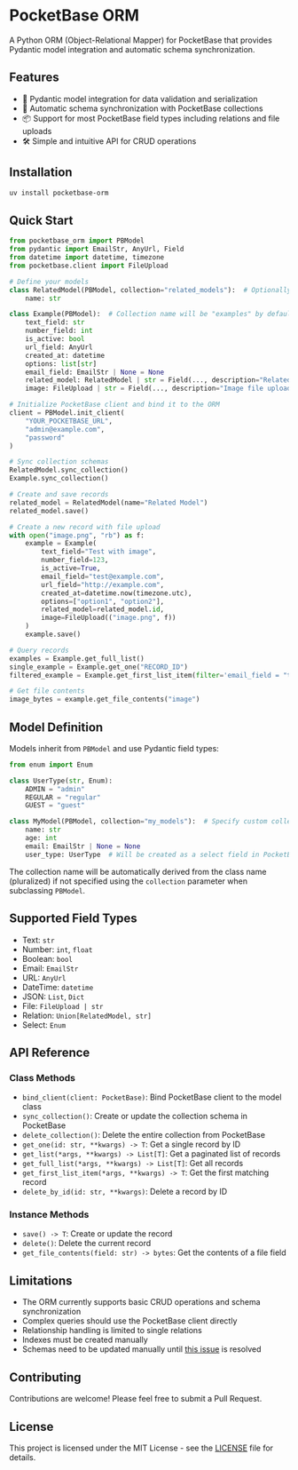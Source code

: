 # PocketBase ORM

A Python ORM (Object-Relational Mapper) for PocketBase that provides Pydantic model integration and automatic schema synchronization.

## Features

- 🚀 Pydantic model integration for data validation and serialization
- 🔄 Automatic schema synchronization with PocketBase collections
- 📦 Support for most PocketBase field types including relations and file uploads
- 🛠️ Simple and intuitive API for CRUD operations

## Installation

```bash
uv install pocketbase-orm
```

## Quick Start

```python
from pocketbase_orm import PBModel
from pydantic import EmailStr, AnyUrl, Field
from datetime import datetime, timezone
from pocketbase.client import FileUpload

# Define your models
class RelatedModel(PBModel, collection="related_models"):  # Optionally specify collection name
    name: str

class Example(PBModel):  # Collection name will be "examples" by default
    text_field: str
    number_field: int
    is_active: bool
    url_field: AnyUrl
    created_at: datetime
    options: list[str]
    email_field: EmailStr | None = None
    related_model: RelatedModel | str = Field(..., description="Related model reference")
    image: FileUpload | str = Field(..., description="Image file upload")

# Initialize PocketBase client and bind it to the ORM
client = PBModel.init_client(
    "YOUR_POCKETBASE_URL",
    "admin@example.com",
    "password"
)

# Sync collection schemas
RelatedModel.sync_collection()
Example.sync_collection()

# Create and save records
related_model = RelatedModel(name="Related Model")
related_model.save()

# Create a new record with file upload
with open("image.png", "rb") as f:
    example = Example(
        text_field="Test with image",
        number_field=123,
        is_active=True,
        email_field="test@example.com",
        url_field="http://example.com",
        created_at=datetime.now(timezone.utc),
        options=["option1", "option2"],
        related_model=related_model.id,
        image=FileUpload(("image.png", f))
    )
    example.save()

# Query records
examples = Example.get_full_list()
single_example = Example.get_one("RECORD_ID")
filtered_example = Example.get_first_list_item(filter='email_field = "test@example.com"')

# Get file contents
image_bytes = example.get_file_contents("image")
```

## Model Definition

Models inherit from `PBModel` and use Pydantic field types:

```python
from enum import Enum

class UserType(str, Enum):
    ADMIN = "admin"
    REGULAR = "regular"
    GUEST = "guest"

class MyModel(PBModel, collection="my_models"):  # Specify custom collection name
    name: str
    age: int
    email: EmailStr | None = None
    user_type: UserType  # Will be created as a select field in PocketBase
```

The collection name will be automatically derived from the class name (pluralized) if not specified using the `collection` parameter when subclassing `PBModel`.

## Supported Field Types

- Text: `str`
- Number: `int`, `float`
- Boolean: `bool`
- Email: `EmailStr`
- URL: `AnyUrl`
- DateTime: `datetime`
- JSON: `List`, `Dict`
- File: `FileUpload | str`
- Relation: `Union[RelatedModel, str]`
- Select: `Enum`

## API Reference

### Class Methods

- `bind_client(client: PocketBase)`: Bind PocketBase client to the model class
- `sync_collection()`: Create or update the collection schema in PocketBase
- `delete_collection()`: Delete the entire collection from PocketBase
- `get_one(id: str, **kwargs) -> T`: Get a single record by ID
- `get_list(*args, **kwargs) -> List[T]`: Get a paginated list of records
- `get_full_list(*args, **kwargs) -> List[T]`: Get all records
- `get_first_list_item(*args, **kwargs) -> T`: Get the first matching record
- `delete_by_id(id: str, **kwargs)`: Delete a record by ID

### Instance Methods

- `save() -> T`: Create or update the record
- `delete()`: Delete the current record
- `get_file_contents(field: str) -> bytes`: Get the contents of a file field

## Limitations

- The ORM currently supports basic CRUD operations and schema synchronization
- Complex queries should use the PocketBase client directly
- Relationship handling is limited to single relations
- Indexes must be created manually
- Schemas need to be updated manually until [this issue](https://github.com/vaphes/pocketbase/issues/117) is resolved

## Contributing

Contributions are welcome! Please feel free to submit a Pull Request.

## License

This project is licensed under the MIT License - see the [LICENSE](LICENSE) file for details.
